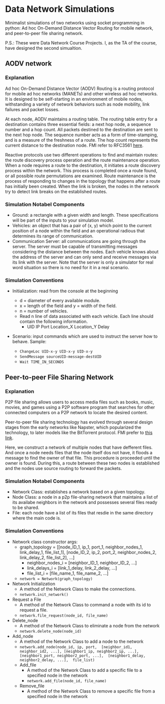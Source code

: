 # Data Network Simulations

Minimalist simulations of two networks using socket programming in python: Ad hoc On-Demand Distance Vector Routing for mobile network, and peer-to-peer file sharing network.

P.S.: These were Data Network Course Projects. I, as the TA of the course, have designed the second simualtion.

## AODV network
### Explanation
Ad hoc On-Demand Distance Vector (AODV) Routing is a routing protocol for mobile ad hoc networks (MANETs) and other wireless ad hoc networks. It is designed to be self-starting in an environment of mobile nodes, withstanding a variety of network behaviors such as node mobility, link failures and packet losses. 

At each node, AODV maintains a routing table. The routing table entry for a destination contains three essential fields: a next hop node, a sequence number and a hop count. All packets destined to the destination are sent to the next hop node. The sequence number acts as a form of time-stamping, and is a measure of the freshness of a route. The hop count represents the current distance to the destination node. FMI refer to RFC3561 [here](https://tools.ietf.org/html/rfc3561).

Reactive protocols use two different operations to find and maintain routes: the route discovery process operation and the route maintenance operation. When a node requires a route to the destination, it initiates a route discovery process within the network. This process is completed once a route found, or all possible route permutations are examined. Route maintenance is the process of responding to changes in the topology that happens after a route has initially been created. When the link is broken, the nodes in the network try to detect link breaks on the established routes.

### Simulation Notabel Components
- Ground: a rectangle with a given width and length. These specifications will be part of the inputs to your simulation model.
- Vehicles: an object that has a pair of (x, y) which point to the current position of a node within the field and an operational radious that determines its range of communication.
- Communication Server: all communications are going through the server. The server must be capable of transmitting messages considering the distance between the nodes. Each vehicle knows about the address of the server and can only send and receive messages via its link with the server. Note that the server is only a simulator for real word situation so there is no need for it in a real scenario.

### Simulation Conventions
- Initialization: read from the console at the beginning
  - d = diameter of every available module.
  - x = length of the field and y = width of the field.
  - n = number of vehicles.
  - Read n line of data associated with each vehicle. Each line should contain the following information.
    - UID    IP   Port    Location_X     Location_Y    Delay    

- Scenario: input commands which are used to instruct the server how to behave. Sample:
  - ``ChangeLoc UID-x-y UID-x-y UID-x-y  ``
  - ``SendMessage sourceUID-message-destUID ``
  - ``Wait TIME_IN_SECONDS``

## Peer-to-peer File Sharing Network
### Explanation
P2P file sharing allows users to access media files such as books, music, movies, and games using a P2P software program that searches for other connected computers on a P2P network to locate the desired content.

Peer-to-peer file sharing technology has evolved through several design stages from the early networks like Napster, which popularized the technology, to later models like the BitTorrent protocol. FMI prefer to [this link](https://en.wikipedia.org/wiki/Peer-to-peer_file_sharing).

Here, we construct a network of multiple nodes that have defferent files. And once a node needs files that the node itself dos not have, it floods a message to find the owner of that file. This procedure is proceeded until the owner is found. During this, a route between these two nodes is established and the nodes use source routing to forward the packets.

### Simulation Notabel Components
- Network Class: establishes a network based on a given topology.
- Node Class: a node in a p2p file-sharing network that maintains a list of its availabe neighbors in the network and possesses several files ready to be shared.
- File: each node have a list of its files that resdie in the same directory where the main code is.
### Simulation Conventions
- Network class constructor args:
  - graph_topology = [[node_ID_1, ip_1, port_1, neighbor_nodes_1, link_delay_1, file_list_1], 
                            [node_ID_2, ip_2, port_2, neighbor_nodes_2, link_delay_2, file_list_2],
                            ...]
    - neighbor_nodes_i = [neighbor_ID_1, neighbor_ID_2, ...] 
    - link_delays_i = [link_1_delay, link_2_delay, ...] 
    - file_list_i = [file_name_1, file_name_2, ...] 
  - ``network = Network(graph_topology)``
- Network Initialization
  - A method of the Network Class to make the connections.
  - ``network.init_network()``
- Request a File
  - A method of the Network Class to command a node with its id to request a file.
  - ``network.file_request(node_id, file_name)``
- Delete_node
  - A method of the Network Class to eliminate a node from the network
  - ``network.delete_node(node_id)``
- Add_node
  - A method of the Network Class to add a node to the network
  - ``network.add_node(node_id, ip, port,  [neighbor_id1, neighbor_id2, ...], [neighbor1_ip, neighbor2_ip, ...], [neighbor1_port, neighbor2_port, ...],  [neighbor1_delay, neighbor2_delay, ...], 
file_list)
``
  - Add_file
    -  A method of the Network Class to add a specific file to a specified node in the network
    - ``network.add_file(node_id, file_name)``
  - Remove_file
    - A method of the Network Class to remove a specific file from a specified node in the network
